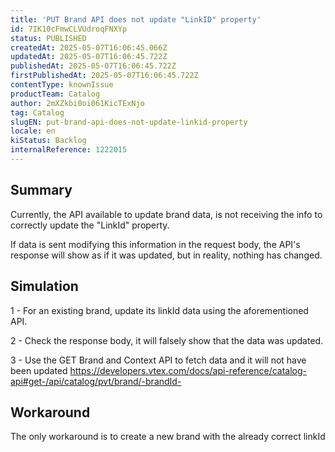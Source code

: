 ```yaml
---
title: 'PUT Brand API does not update "LinkID" property'
id: 7IK10cFmwCLVUdroqFNXYp
status: PUBLISHED
createdAt: 2025-05-07T16:06:45.066Z
updatedAt: 2025-05-07T16:06:45.722Z
publishedAt: 2025-05-07T16:06:45.722Z
firstPublishedAt: 2025-05-07T16:06:45.722Z
contentType: knownIssue
productTeam: Catalog
author: 2mXZkbi0oi061KicTExNjo
tag: Catalog
slugEN: put-brand-api-does-not-update-linkid-property
locale: en
kiStatus: Backlog
internalReference: 1222015
---
```


## Summary


Currently, the API available to update brand data, is not receiving the info to correctly update the "LinkId" property.

If data is sent modifying this information in the request body, the API's response will show as if it was updated, but in reality, nothing has changed.


##

## Simulation


1 - For an existing brand, update its linkId data using the aforementioned API.

2 - Check the response body, it will falsely show that the data was updated.

3 - Use the GET Brand and Context API to fetch data and it will not have been updated https://developers.vtex.com/docs/api-reference/catalog-api#get-/api/catalog/pvt/brand/-brandId-


##

## Workaround


The only workaround is to create a new brand with the already correct linkId





